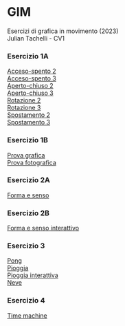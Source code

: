 # GIM
 Esercizi di grafica in movimento (2023)  
 Julian Tachelli - CV1

### Esercizio 1A
[Acceso-spento 2](https://juliantachelli.github.io/GIM/Esercizio_1A/acceso_spento_2.html)  
[Acceso-spento 3](https://juliantachelli.github.io/GIM/Esercizio_1A/acceso_spento_3.html)  
[Aperto-chiuso 2](https://juliantachelli.github.io/GIM/Esercizio_1A/aperto_chiuso_2.html)  
[Aperto-chiuso 3](https://juliantachelli.github.io/GIM/Esercizio_1A/aperto_chiuso_3.html)  
[Rotazione 2](https://juliantachelli.github.io/GIM/Esercizio_1A/rotazione_2.html)  
[Rotazione 3](https://juliantachelli.github.io/GIM/Esercizio_1A/rotazione_3.html)  
[Spostamento 2](https://juliantachelli.github.io/GIM/Esercizio_1A/spostamento_2.html)  
[Spostamento 3](https://juliantachelli.github.io/GIM/Esercizio_1A/spostamento_3.html)  


### Esercizio 1B
[Prova grafica](https://juliantachelli.github.io/GIM/Esercizio_1B/indexC.html)  
[Prova fotografica](https://juliantachelli.github.io/GIM/Esercizio_1B/indexB.html)   

### Esercizio 2A
[Forma e senso](https://juliantachelli.github.io/GIM/Esercizio_2A/index.html)  

### Esercizio 2B
[Forma e senso interattivo](https://juliantachelli.github.io/GIM/Esercizio_2B/indexD.html)  

### Esercizio 3
[Pong](https://juliantachelli.github.io/GIM/Esercizio_3/1_pong/index.html)   
[Pioggia](https://juliantachelli.github.io/GIM/Esercizio_3/2_pioggia/index.html)  
[Pioggia interattiva](https://juliantachelli.github.io/GIM/Esercizio_3/2_pioggia_interattiva/index.html)  
[Neve](https://juliantachelli.github.io/GIM/Esercizio_3/3_neve/index.html)  

### Esercizio 4
[Time machine](https://juliantachelli.github.io/GIM/Esercizio_4/time_machine)
